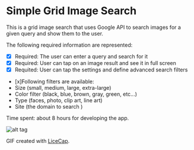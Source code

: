

# Simple Grid Image Search

This is a grid image search that uses Google API to search images for a given query and show them to the user.

The following required information are represented:

* [x] Required: The user can enter a query and search for it
* [x] Required: User can tap on an image result and see it in full screen
* [x] Requited: User can tap the settings and define advanced search filters
* [x]Following filters are available:
* Size (small, medium, large, extra-large)
* Color filter (black, blue, brown, gray, green, etc...)
* Type (faces, photo, clip art, line art)
* Site (the domain to search )


Time spent: about 8 hours for developing  the app.


![alt tag](https://github.com/keikha/YAndroid/blob/master/GridImageSearch/demo.gif)


GIF created with [LiceCap](http://www.cockos.com/licecap/).
